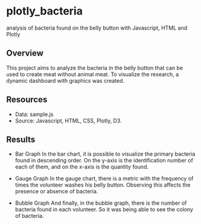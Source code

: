 # plotly_bacteria
analysis of bacteria found on the belly button with Javascript, HTML and Plotly

## Overview
This project aims to analyze the bacteria in the belly button that can be used to create meat without animal meat. 
To visualize the research, a dynamic dashboard with graphics was created.

## Resources
- Data: sample.js
- Source: Javascript, HTML, CSS, Plotly, D3.

## Results 
- Bar Graph
In the bar chart, it is possible to visualize the primary bacteria found in descending order. 
On the y-axis is the identification number of each of them, and on the x-axis is the quantity found.

- Gauge Graph
In the gauge chart, there is a metric with the frequency of times the volunteer washes his belly button. 
Observing this affects the presence or absence of bacteria.

- Bubble Graph
And finally, in the bubble graph, there is the number of bacteria found in each volunteer. 
So it was being able to see the colony of bacteria.
